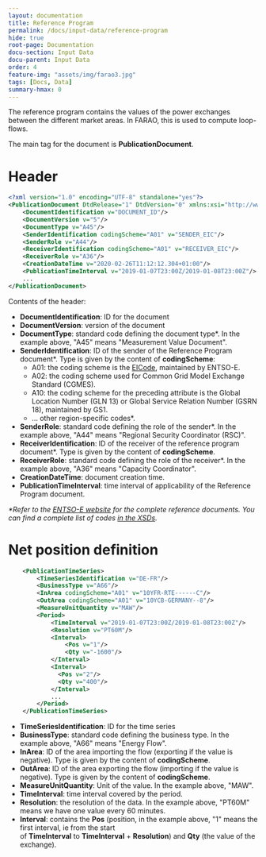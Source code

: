 ```yaml
---
layout: documentation
title: Reference Program
permalink: /docs/input-data/reference-program
hide: true
root-page: Documentation
docu-section: Input Data
docu-parent: Input Data
order: 4
feature-img: "assets/img/farao3.jpg"
tags: [Docs, Data]
summary-hmax: 0
---
```


The reference program contains the values of the power exchanges between the different market areas.
In FARAO, this is used to compute loop-flows.

The main tag for the document is **PublicationDocument**.

# Header

~~~xml
<?xml version="1.0" encoding="UTF-8" standalone="yes"?>
<PublicationDocument DtdRelease="1" DtdVersion="0" xmlns:xsi="http://www.w3.org/2001/XMLSchema-instance" xsi:noNamespaceSchemaLocation="publication-document-v2r0.xsd">
    <DocumentIdentification v="DOCUMENT_ID"/>
    <DocumentVersion v="5"/>
    <DocumentType v="A45"/>
    <SenderIdentification codingScheme="A01" v="SENDER_EIC"/>
    <SenderRole v="A44"/>
    <ReceiverIdentification codingScheme="A01" v="RECEIVER_EIC"/>
    <ReceiverRole v="A36"/>
    <CreationDateTime v="2020-02-26T11:12:12.304+01:00"/>
    <PublicationTimeInterval v="2019-01-07T23:00Z/2019-01-08T23:00Z"/>
    ...
</PublicationDocument>
~~~

Contents of the header:
- **DocumentIdentification**: ID for the document
- **DocumentVersion**: version of the document
- **DocumentType**: standard code defining the document type*. In the example above, "A45" means "Measurement Value Document".
- **SenderIdentification**: ID of the sender of the Reference Program document*. Type is given by the content of **codingScheme**:
  - A01: the coding scheme is the [EICode](https://www.entsoe.eu/data/energy-identification-codes-eic/), maintained by ENTSO-E.
  - A02: the coding scheme used for Common Grid Model Exchange Standard (CGMES).
  - A10: the coding scheme for the preceding attribute is the Global Location Number (GLN 13) or Global Service Relation Number (GSRN 18), maintained by GS1.
  - ... other region-specific codes*.
- **SenderRole**: standard code defining the role of the sender*. In the example above, "A44" means "Regional Security Coordinator (RSC)".
- **ReceiverIdentification**: ID of the receiver of the reference program document*. Type is given by the content of **codingScheme**.
- **ReceiverRole**: standard code defining the role of the receiver*. In the example above, "A36" means "Capacity Coordinator".
- **CreationDateTime**: document creation time.
- **PublicationTimeInterval**: time interval of applicability of the Reference Program document.

_*Refer to the [ENTSO-E website](https://www.entsoe.eu/publications/electronic-data-interchange-edi-library/) for the
complete reference documents._
_You can find a complete list of codes [in the XSDs](https://www.entsoe.eu/Documents/EDI/Library/CIM_xsd_package.zip)._

# Net position definition

~~~xml
    <PublicationTimeSeries>
        <TimeSeriesIdentification v="DE-FR"/>
        <BusinessType v="A66"/>
        <InArea codingScheme="A01" v="10YFR-RTE------C"/>
        <OutArea codingScheme="A01" v="10YCB-GERMANY--8"/>
        <MeasureUnitQuantity v="MAW"/>
        <Period>
            <TimeInterval v="2019-01-07T23:00Z/2019-01-08T23:00Z"/>
            <Resolution v="PT60M"/>
            <Interval>
                <Pos v="1"/>
                <Qty v="-1600"/>
            </Interval>
            <Interval>
              <Pos v="2"/>
              <Qty v="400"/>
            </Interval>
            ...
        </Period>
    </PublicationTimeSeries>
~~~

- **TimeSeriesIdentification**: ID for the time series
- **BusinessType**: standard code defining the business type. In the example above, "A66" means "Energy Flow".
- **InArea**: ID of the area importing the flow (exporting if the value is negative). Type is given by the content of **codingScheme**.
- **OutArea**: ID of the area exporting the flow (importing if the value is negative). Type is given by the content of **codingScheme**.
- **MeasureUnitQuantity**: Unit of the value. In the example above, "MAW".
- **TimeInterval**: time interval covered by the period.
- **Resolution**: the resolution of the data. In the example above, "PT60M" means we have one value every 60 minutes.
- **Interval**: contains the **Pos** (position, in the example above, "1" means the first interval, ie from the start  
  of **TimeInterval** to **TimeInterval** + **Resolution**) and **Qty** (the value of the exchange).
